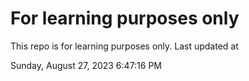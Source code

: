 # For learning purposes only
This repo is for learning purposes only.
Last updated at

Sunday, August 27, 2023 6:47:16 PM


